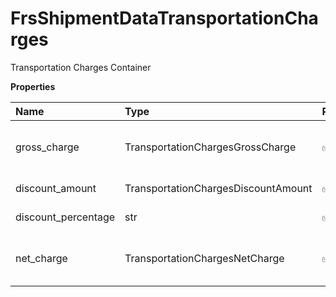 # FrsShipmentDataTransportationCharges

Transportation Charges Container

**Properties**

| Name                | Type                                | Required | Description                            |
| :------------------ | :---------------------------------- | :------- | :------------------------------------- |
| gross_charge        | TransportationChargesGrossCharge    | ✅       | Gross Transportation Charges Container |
| discount_amount     | TransportationChargesDiscountAmount | ✅       | Discount Container                     |
| discount_percentage | str                                 | ✅       | Discount Percentage                    |
| net_charge          | TransportationChargesNetCharge      | ✅       | Net Transportation Rate Container      |

<!-- This file was generated by liblab | https://liblab.com/ -->

